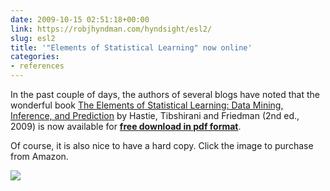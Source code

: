 ```yaml
---
date: 2009-10-15 02:51:18+00:00
link: https://robjhyndman.com/hyndsight/esl2/
slug: esl2
title: '"Elements of Statistical Learning" now online'
categories:
- references
---
```


In the past couple of days, the authors of several blogs have noted that the wonderful book [The Elements of Statistical Learning: Data Mining, Inference, and Prediction](https://web.stanford.edu/~hastie/ElemStatLearn/) by Hastie, Tibshirani and Friedman (2nd ed., 2009) is now available for **[free download in pdf format](https://web.stanford.edu/~hastie/ElemStatLearn/download.html)**.

Of course, it is also nice to have a hard copy. Click the image to purchase from Amazon.

[![](https://robjhyndman.com/pics/esl2.jpg)](http://buy.geni.us/Proxy.ashx?TSID=140570\&GR_URL=http%3A%2F%2Fwww.amazon.com%2Fdp%2F0387848576)
